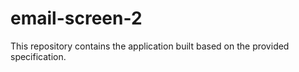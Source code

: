 # email-screen-2

This repository contains the application built based on the provided specification.
